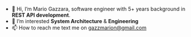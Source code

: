 - 👋 Hi, I’m Mario Gazzara, software engineer with 5+ years background in <b>REST API development</b>.
- 👀 I’m interested <b>System Architecture</b> & <b>Engineering</b>
- 📫 How to reach me text me on gazzmarion@gmail.com

<!---
gazer99/gazer99 is a ✨ special ✨ repository because its `README.md` (this file) appears on your GitHub profile.
You can click the Preview link to take a look at your changes.
--->
